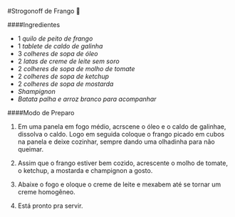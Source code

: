 

#Strogonoff de Frango :chicken:

####Ingredientes

* 1 *quilo de peito de frango*
* 1 *tablete de caldo de galinha*
* 3 *colheres de sopa de óleo*
* 2 *latas de creme de leite sem soro*
* 2 *colheres de sopa de molho de tomate*
* 2 *colheres de sopa de ketchup*
* 2 *colheres de sopa de mostarda*
* *Shampignon*
* *Batata palha e arroz branco para acompanhar*

####Modo de Preparo

1. Em uma panela em fogo médio, acrscene o óleo e o caldo de galinhae, dissolva o caldo. Logo em seguida
  coloque o frango picado em cubos na panela e deixe cozinhar, sempre dando uma olhadinha para não queimar.

2. Assim que o frango estiver bem cozido, acrescente o molho de tomate, o ketchup, a mostarda e 
  champignon a gosto.

3. Abaixe o fogo e oloque o creme de leite e mexabem até se tornar um creme homogêneo.

4. Está pronto pra servir.



